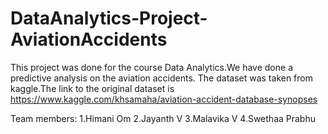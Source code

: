 # DataAnalytics-Project-AviationAccidents
This project was done for the course Data Analytics.We have done a predictive analysis on the aviation accidents.
The dataset was taken from kaggle.The link to the original dataset is https://www.kaggle.com/khsamaha/aviation-accident-database-synopses

Team members:
1.Himani Om
2.Jayanth V
3.Malavika V
4.Swethaa Prabhu 
